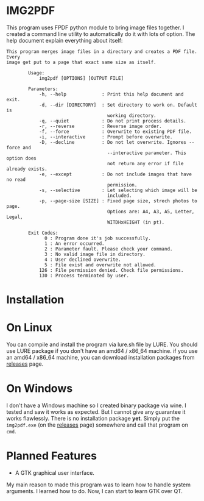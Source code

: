 # IMG2PDF

This program uses FPDF python module to bring image files together. I created a
command line utility to automatically do it with lots of option. The help
document explain everything about itself:

```
This program merges image files in a directory and creates a PDF file. Every
image get put to a page that exact same size as itself.

        Usage:
            img2pdf [OPTIONS] [OUTPUT FILE]

        Parameters:
            -h, --help             : Print this help document and exit.
            -d, --dir [DIRECTORY]  : Set directory to work on. Default is
                                     working directory.
            -q, --quiet            : Do not print process details.
            -r, --reverse          : Reverse image order.
            -f, --force            : Overwrite to existing PDF file.
            -i, --interactive      : Prompt before overwrite.
            -D, --decline          : Do not let overwrite. Ignores --force and
                                     --interactive parameter. This option does
                                     not return any error if file already exists.
            -e, --except           : Do not include images that have no read
                                     permission.
            -s, --selective        : Let selecting which image will be
                                     included.
            -p, --page-size [SIZE] : Fixed page size, strech photos to page.
                                     Options are: A4, A3, A5, Letter, Legal,
                                     WITDHxHEIGHT (in pt).

        Exit Codes:
              0 : Program done it's job successfully.
              1 : An error occurred.
              2 : Parameter fault. Please check your command.
              3 : No valid image file in directory.
              4 : User declined overwrite.
              5 : File exist and overwrite not allowed.
            126 : File permission denied. Check file permissions.
            130 : Process terminated by user.
```

# Installation

# On Linux

You can compile and install the program via lure.sh file by LURE. You should
use LURE package if you don't have an amd64 / x86_64 machine. if you use an
amd64 / x86_64 machine, you can download installation packages from
[releases](https://github.com/Elagoht/img2pdf/releases) page.

# On Windows

I don't have a Windows machine so I created binary package via wine. I tested
and saw it works as expected. But I cannot give any guarantee it works
flawlessly. There is no installation package **yet**. Simply put the
`img2pdf.exe` (on the [releases](https://github.com/Elagoht/img2pdf/releases)
page) somewhere and call that program on `cmd`.

# Planned Features

* A GTK graphical user interface.

My main reason to made this program was to learn how to handle system arguments. I
learned how to do. Now, I can start to learn GTK over QT.

